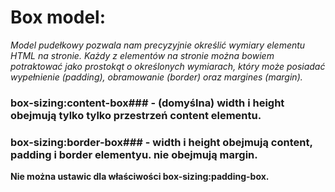 
# Box model: #
_Model pudełkowy pozwala nam precyzyjnie określić wymiary elementu HTML na stronie.
Każdy z elementów na stronie można bowiem potraktować jako prostokąt o określonych wymiarach,
który może posiadać wypełnienie (padding), 
obramowanie (border) oraz margines (margin)._

### box-sizing:content-box### - **(domyślna) width i height obejmują tylko tylko przestrzeń content elementu.**  
### box-sizing:border-box### - **width i height obejmują content, padding i border elementyu. nie obejmują margin.**  
**Nie można ustawic dla właściwości box-sizing:padding-box.**  
  